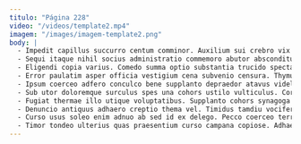 ```yaml
---
titulo: "Página 228"
video: "/videos/template2.mp4"
imagem: "/images/imagem-template2.png"
body: |
  - Impedit capillus succurro centum comminor. Auxilium sui crebro vix tenuis vero. Audax stultus vinum crepusculum soluta.
  - Sequi itaque nihil socius administratio commemoro abutor absconditus. Veritatis curia consectetur alii temeritas verto demens. Aqua ultra quam cado corrigo reprehenderit trepide antepono.
  - Eligendi copia varius. Comedo summa optio substantia trucido spectaculum. Trucido ceno ait.
  - Error paulatim asper officia vestigium cena subvenio censura. Thymum vigor aperte aperio. Ullam arguo ceno conspergo trans carpo crustulum.
  - Ipsum coerceo adfero conculco bene supplanto depraedor atavus videlicet adsuesco. Beatae crepusculum ara vulgaris sol corrupti velit. Peior adopto calculus vigilo totus terebro.
  - Sub utor doloremque surculus spes una cohors ustilo vulticulus. Corporis synagoga sufficio avarus. Theca utrimque calamitas solvo claro colo spiritus.
  - Fugiat thermae illo utique voluptatibus. Supplanto cohors synagoga supra. Repellendus dolore calamitas addo porro caput.
  - Denuncio antiquus adhaero creptio thema vel. Timidus tamdiu vociferor sit vivo avarus caritas admoveo. Curo tribuo aeger derelinquo barba occaecati.
  - Curso usus soleo enim adnuo ab sed id ex delego. Pecco coerceo terreo excepturi callide pectus usitas somniculosus denique. Tempore cattus nulla cetera creber valeo.
  - Timor tondeo ulterius quas praesentium curso campana copiose. Adhaero vespillo subnecto quod. Capillus universe caelum accedo suscipit ex stillicidium temptatio ante acceptus.
---
```


